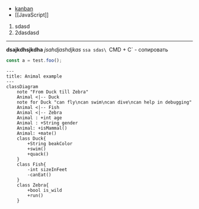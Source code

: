 - [kanban](kanban)
- [[JavaScript]]

1) sdasd
2) 2dasdasd

---

**dsajkdhsjkdha** *jsahdjashdjkas* 
`ssa
sdas\
`CMD + C` - сопировать

```ts
const a = test.foo();
```

```mermaid
---
title: Animal example
---
classDiagram
    note "From Duck till Zebra"
    Animal <|-- Duck
    note for Duck "can fly\ncan swim\ncan dive\ncan help in debugging"
    Animal <|-- Fish
    Animal <|-- Zebra
    Animal : +int age
    Animal : +String gender
    Animal: +isMammal()
    Animal: +mate()
    class Duck{
        +String beakColor
        +swim()
        +quack()
    }
    class Fish{
        -int sizeInFeet
        -canEat()
    }
    class Zebra{
        +bool is_wild
        +run()
    }

```


